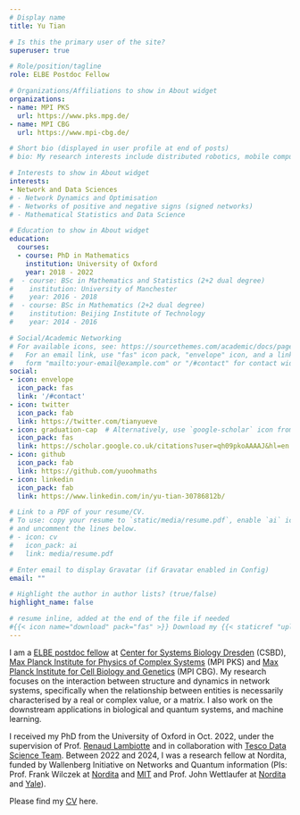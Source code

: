 ```yaml
---
# Display name
title: Yu Tian

# Is this the primary user of the site?
superuser: true

# Role/position/tagline
role: ELBE Postdoc Fellow 

# Organizations/Affiliations to show in About widget
organizations:
- name: MPI PKS 
  url: https://www.pks.mpg.de/
- name: MPI CBG
  url: https://www.mpi-cbg.de/

# Short bio (displayed in user profile at end of posts)
# bio: My research interests include distributed robotics, mobile computing and programmable matter.

# Interests to show in About widget
interests:
- Network and Data Sciences
# - Network Dynamics and Optimisation
# - Networks of positive and negative signs (signed networks)
# - Mathematical Statistics and Data Science

# Education to show in About widget
education:
  courses:
  - course: PhD in Mathematics
    institution: University of Oxford
    year: 2018 - 2022
#  - course: BSc in Mathematics and Statistics (2+2 dual degree)
#    institution: University of Manchester
#    year: 2016 - 2018
#  - course: BSc in Mathematics (2+2 dual degree)
#    institution: Beijing Institute of Technology
#    year: 2014 - 2016

# Social/Academic Networking
# For available icons, see: https://sourcethemes.com/academic/docs/page-builder/#icons
#   For an email link, use "fas" icon pack, "envelope" icon, and a link in the
#   form "mailto:your-email@example.com" or "/#contact" for contact widget.
social:
- icon: envelope
  icon_pack: fas
  link: '/#contact'
- icon: twitter
  icon_pack: fab
  link: https://twitter.com/tianyueve
- icon: graduation-cap  # Alternatively, use `google-scholar` icon from `ai` icon pack
  icon_pack: fas
  link: https://scholar.google.co.uk/citations?user=qh09pkoAAAAJ&hl=en
- icon: github
  icon_pack: fab
  link: https://github.com/yuoohmaths
- icon: linkedin
  icon_pack: fab
  link: https://www.linkedin.com/in/yu-tian-30786812b/

# Link to a PDF of your resume/CV.
# To use: copy your resume to `static/media/resume.pdf`, enable `ai` icons in `params.toml`, 
# and uncomment the lines below.
# - icon: cv
#   icon_pack: ai
#   link: media/resume.pdf

# Enter email to display Gravatar (if Gravatar enabled in Config)
email: ""

# Highlight the author in author lists? (true/false)
highlight_name: false

# resume inline, added at the end of the file if needed
#{{< icon name="download" pack="fas" >}} Download my {{< staticref "uploads/cv.pdf" "newtab" >}}CV{{< /staticref >}}.
---
```


I am a [ELBE postdoc fellow](https://www.csbdresden.de/join-us/as-a-postdoc/) at [Center for Systems Biology Dresden](https://www.csbdresden.de/) (CSBD),  [Max Planck Institute for Physics of Complex Systems](https://www.pks.mpg.de/) (MPI PKS) and [Max Planck Institute for Cell Biology and Genetics](https://www.mpi-cbg.de/) (MPI CBG). My research focuses on the interaction between structure and dynamics in network systems, specifically when the relationship between entities is necessarily characterised by a real or complex value, or a matrix. I also work on the downstream applications in biological and quantum systems, and machine learning. 

I received my PhD from the University of Oxford in Oct. 2022, under the supervision of Prof. [Renaud Lambiotte](https://www.maths.ox.ac.uk/people/renaud.lambiotte/) and in collaboration with [Tesco Data Science Team](https://www.tesco.com/). Between 2022 and 2024, I was a research fellow at Nordita, funded by Wallenberg Initiative on Networks and Quantum information (PIs: Prof. Frank Wilczek at [Nordita](https://www.nordita.org/people/staff/index.php?u=frank.wilczek) and [MIT](https://physics.mit.edu/faculty/frank-wilczek/) and Prof. John Wettlaufer at [Nordita](https://www.nordita.org/people/staff/index.php?u=john.wettlaufer) and [Yale](https://physics.yale.edu/people/john-wettlaufer)).

Please find my [CV](https://ytian.netlify.app/uploads/cv.pdf) here.
